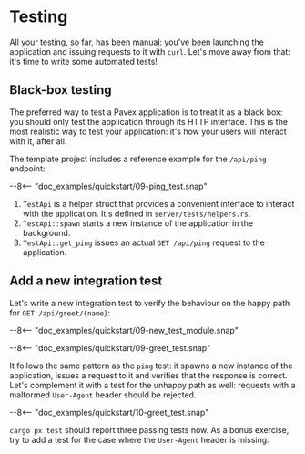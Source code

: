 # Testing

All your testing, so far, has been manual: you've been launching the application and issuing requests to it with `curl`.
Let's move away from that: it's time to write some automated tests!

## Black-box testing

The preferred way to test a Pavex application is to treat it as a black box: you should only test the application
through its HTTP interface. This is the most realistic way to test your application: it's how your users will
interact with it, after all.

The template project includes a reference example for the `/api/ping` endpoint:

--8<-- "doc_examples/quickstart/09-ping_test.snap"

1. `TestApi` is a helper struct that provides a convenient interface to interact with the application.
   It's defined in `server/tests/helpers.rs`.
2. `TestApi::spawn` starts a new instance of the application in the background.
3. `TestApi::get_ping` issues an actual `GET /api/ping` request to the application.

## Add a new integration test

Let's write a new integration test to verify the behaviour on the happy path for `GET /api/greet/{name}`:

--8<-- "doc_examples/quickstart/09-new_test_module.snap"

--8<-- "doc_examples/quickstart/09-greet_test.snap"

It follows the same pattern as the `ping` test: it spawns a new instance of the application, issues a request to it
and verifies that the response is correct.
Let's complement it with a test for the unhappy path as well: requests with a malformed `User-Agent` header should be
rejected.

--8<-- "doc_examples/quickstart/10-greet_test.snap"

`cargo px test` should report three passing tests now. As a bonus exercise, try to add a test for the case where the
`User-Agent` header is missing.
